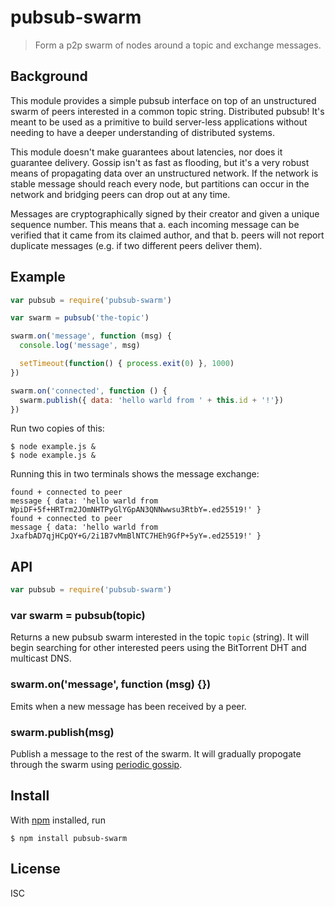 # pubsub-swarm

> Form a p2p swarm of nodes around a topic and exchange messages.

## Background

This module provides a simple pubsub interface on top of an unstructured swarm
of peers interested in a common topic string. Distributed pubsub! It's meant to
be used as a primitive to build server-less applications without needing to have
a deeper understanding of distributed systems.

This module doesn't make guarantees about latencies, nor does it guarantee
delivery. Gossip isn't as fast as flooding, but it's a very robust means of
propagating data over an unstructured network. If the network is stable message
should reach every node, but partitions can occur in the network and bridging
peers can drop out at any time.

Messages are cryptographically signed by their creator and given a unique
sequence number. This means that a. each incoming message can be verified that
it came from its claimed author, and that b. peers will not report duplicate
messages (e.g. if two different peers deliver them).


## Example

```js
var pubsub = require('pubsub-swarm')

var swarm = pubsub('the-topic')

swarm.on('message', function (msg) {
  console.log('message', msg)

  setTimeout(function() { process.exit(0) }, 1000)
})

swarm.on('connected', function () {
  swarm.publish({ data: 'hello warld from ' + this.id + '!'})
})
```

Run two copies of this:

```
$ node example.js &
$ node example.js &
```

Running this in two terminals shows the message exchange:

```
found + connected to peer
message { data: 'hello warld from
WpiDF+5f+HRTrm2JOmNHTPyGlYGpAN3QNNwwsu3RtbY=.ed25519!' }
found + connected to peer
message { data: 'hello warld from
JxafbAD7qjHCpQY+G/2i1B7vMmBlNTC7HEh9GfP+5yY=.ed25519!' }
```

## API

```js
var pubsub = require('pubsub-swarm')
```

### var swarm = pubsub(topic)

Returns a new pubsub swarm interested in the topic `topic` (string). It will
begin searching for other interested peers  using the BitTorrent DHT and
multicast DNS.

### swarm.on('message', function (msg) {})

Emits when a new message has been received by a peer.

### swarm.publish(msg)

Publish a message to the rest of the swarm. It will gradually propogate through
the swarm using [periodic gossip](https://github.com/noffle/secure-gossip).

## Install

With [npm](https://npmjs.org/) installed, run

```
$ npm install pubsub-swarm
```

## License

ISC
